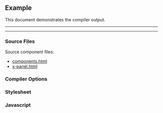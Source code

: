 ## Example

This document demonstrates the compiler output.

***
<!-- @toc -->
***

### Source Files

Source component files:

* [components.html](/doc/example/components.html)
* [x-panel.html](/doc/example/x-panel.html)

### Compiler Options

<? @source {javascript} options.js ?>

<? @exec mkdir -p doc/example/build && node doc/example/example.js ?>

### Stylesheet

<? @source {css} build/components.css ?>

### Javascript

<? @source {javascript} build/components.js ?>

<? @include ../readme/links.md ?>

